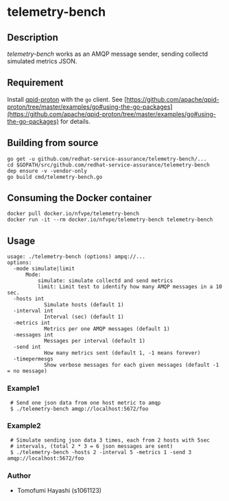 # telemetry-bench

## Description

_telemetry-bench_ works as an AMQP message sender, sending collectd simulated
metrics JSON.

## Requirement
Install
[qpid-proton](https://github.com/apache/qpid-proton/tree/master/examples/go#using-the-go-packages)
with the `go` client. See
[https://github.com/apache/qpid-proton/tree/master/examples/go#using-the-go-packages](https://github.com/apache/qpid-proton/tree/master/examples/go#using-the-go-packages)
for details.

## Building from source

    go get -u github.com/redhat-service-assurance/telemetry-bench/...
    cd $GOPATH/src/github.com/redhat-service-assurance/telemetry-bench
    dep ensure -v -vendor-only
    go build cmd/telemetry-bench.go

## Consuming the Docker container

    docker pull docker.io/nfvpe/telemetry-bench
    docker run -it --rm docker.io/nfvpe/telemetry-bench telemetry-bench

## Usage

    usage: ./telemetry-bench (options) ampq://...
    options:
      -mode simulate|limit
          Mode:
              simulate: simulate collectd and send metrics
              limit: Limit test to identify how many AMQP messages in a 10 sec.
      -hosts int
                Simulate hosts (default 1)
      -interval int
                Interval (sec) (default 1)
      -metrics int
                Metrics per one AMQP messages (default 1)
      -messages int
                Messages per interval (default 1)
      -send int
                How many metrics sent (default 1, -1 means forever)
      -timepermesgs
                Show verbose messages for each given messages (default -1 = no message)

### Example1

     # Send one json data from one host metric to amqp
     $ ./telemetry-bench amqp://localhost:5672/foo

### Example2

     # Simulate sending json data 3 times, each from 2 hosts with 5sec
     # intervals, (total 2 * 3 = 6 json messages are sent)
     $ ./telemetry-bench -hosts 2 -interval 5 -metrics 1 -send 3 amqp://localhost:5672/foo

### Author
- Tomofumi Hayashi (s1061123)
